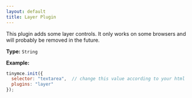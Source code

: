 ```yaml
---
layout: default
title: Layer Plugin
---
```


This plugin adds some layer controls. It only works on some browsers and will probably be removed in the future.

**Type:** `String`

**Example:**

```js
tinymce.init({
  selector: "textarea",  // change this value according to your html
  plugins: "layer"
});
```
